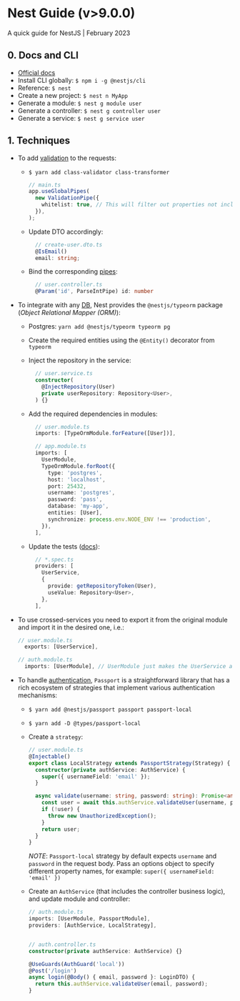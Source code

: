 # Nest Guide (v>9.0.0)

A quick guide for NestJS | February 2023

## 0. Docs and CLI

- [Official docs](https://docs.nestjs.com/)
- Install CLI globally: `$ npm i -g @nestjs/cli`
- Reference: `$ nest`
- Create a new project: `$ nest n MyApp`
- Generate a module: `$ nest g module user`
- Generate a controller: `$ nest g controller user`
- Generate a service: `$ nest g service user`

## 1. Techniques

- To add [validation](https://docs.nestjs.com/techniques/validation) to the requests:

  - `$ yarn add class-validator class-transformer`
    ```ts
    // main.ts
    app.useGlobalPipes(
      new ValidationPipe({
        whitelist: true, // This will filter out properties not included in the expected DTO
      }),
    );
    ```
  - Update DTO accordingly:

    ```ts
      // create-user.dto.ts
      @IsEmail()
      email: string;

    ```

  - Bind the corresponding [pipes](https://docs.nestjs.com/pipes):

    ```ts
      // user.controller.ts
      @Param('id', ParseIntPipe) id: number
    ```

- To integrate with any [DB](https://docs.nestjs.com/techniques/database), Nest provides the `@nestjs/typeorm` package (_Object Relational Mapper (ORM)_):

  - Postgres: `yarn add @nestjs/typeorm typeorm pg`
  - Create the required entities using the `@Entity()` decorator from `typeorm`
  - Inject the repository in the service:

    ```ts
      // user.service.ts
      constructor(
        @InjectRepository(User)
        private userRepository: Repository<User>,
      ) {}
    ```

  - Add the required dependencies in modules:

    ```ts
      // user.module.ts
      imports: [TypeOrmModule.forFeature([User])],

      // app.module.ts
      imports: [
        UserModule,
        TypeOrmModule.forRoot({
          type: 'postgres',
          host: 'localhost',
          port: 25432,
          username: 'postgres',
          password: 'pass',
          database: 'my-app',
          entities: [User],
          synchronize: process.env.NODE_ENV !== 'production',
        }),
      ],
    ```

  - Update the tests ([docs](https://docs.nestjs.com/techniques/database#testing)):

    ```ts
      // *.spec.ts
      providers: [
        UserService,
        {
          provide: getRepositoryToken(User),
          useValue: Repository<User>,
        },
      ],

    ```

- To use crossed-services you need to export it from the original module and import it in the desired one, i.e.:

  ```ts
  // user.module.ts
    exports: [UserService],

  // auth.module.ts
    imports: [UserModule], // UserModule just makes the UserService available, nothing else
  ```

- To handle [authentication](https://docs.nestjs.com/security/authentication), `Passport` is a straightforward library that has a rich ecosystem of strategies that implement various authentication mechanisms:

  - `$ yarn add @nestjs/passport passport passport-local`
  - `$ yarn add -D @types/passport-local`
  - Create a `strategy`:

    ```ts
    // user.module.ts
    @Injectable()
    export class LocalStrategy extends PassportStrategy(Strategy) {
      constructor(private authService: AuthService) {
        super({ usernameField: 'email' });
      }

      async validate(username: string, password: string): Promise<any> {
        const user = await this.authService.validateUser(username, password);
        if (!user) {
          throw new UnauthorizedException();
        }
        return user;
      }
    }
    ```

    _NOTE_: `Passport-local` strategy by default expects `username` and `password` in the request body. Pass an options object to specify different property names, for example: `super({ usernameField: 'email' })`

  - Create an `AuthService` (that includes the controller business logic), and update module and controller:

    ```ts
    // auth.module.ts
    imports: [UserModule, PassportModule],
    providers: [AuthService, LocalStrategy],


    // auth.controller.ts
    constructor(private authService: AuthService) {}

    @UseGuards(AuthGuard('local'))
    @Post('/login')
    async login(@Body() { email, password }: LoginDTO) {
      return this.authService.validateUser(email, password);
    }
    ```
